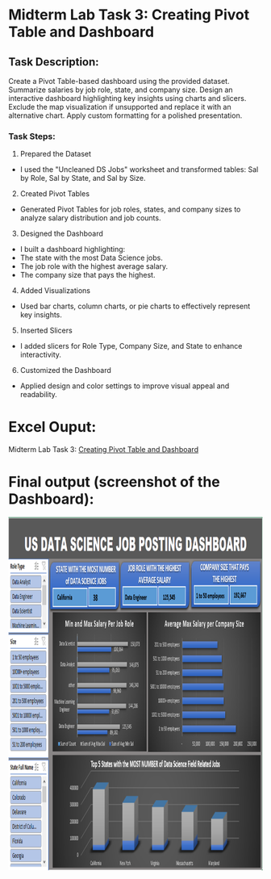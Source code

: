 # Midterm Lab Task 3: Creating Pivot Table and Dashboard

## Task Description:
Create a Pivot Table-based dashboard using the provided dataset. Summarize salaries by job role, state, and company size. Design an interactive dashboard highlighting key insights using charts and slicers. Exclude the map visualization if unsupported and replace it with an alternative chart. Apply custom formatting for a polished presentation.

### Task Steps:

1. Prepared the Dataset 
- I used the "Uncleaned DS Jobs" worksheet and transformed tables: Sal by Role, Sal by State, and Sal by Size.  

2. Created Pivot Tables
- Generated Pivot Tables for job roles, states, and company sizes to analyze salary distribution and job counts.  

3. Designed the Dashboard

- I built a dashboard highlighting:  
- The state with the most Data Science jobs.  
- The job role with the highest average salary.  
- The company size that pays the highest.  

4. Added Visualizations
- Used bar charts, column charts, or pie charts to effectively represent key insights.  

5. Inserted Slicers
- I added slicers for Role Type, Company Size, and State to enhance interactivity.  

6. Customized the Dashboard
- Applied design and color settings to improve visual appeal and readability.  

# Excel Ouput:
Midterm Lab Task 3: [Creating Pivot Table and Dashboard](https://github.com/bangshiki/EDM-Portfolio/blob/0f1d7801f86916fff7b9faf17f5cccba65772017/Midterm%20Task%203/Excel/Midterm%20Task%203_done.xlsx)

# Final output (screenshot of the Dashboard):
<img src="images/DASHBOARD.png" alt="Alt Text" width="1000" height="700">
